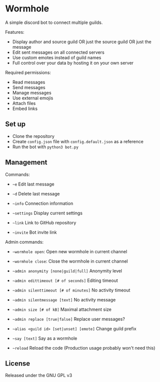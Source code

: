 # Wormhole
A simple discord bot to connect multiple guilds.

Features:

- Display author and source guild OR just the source guild OR just the message
- Edit sent messages on all connected servers
- Use custom emotes instead of guild names
- Full control over your data by hosting it on your own server

Required permissions:

- Read messages
- Send messages
- Manage messages
- Use external emojis
- Attach files
- Embed links

## Set up
- Clone the repository
- Create `config.json` file with `config.default.json` as a reference
- Run the bot with `python3 bot.py`

## Management
Commands:

- `~e` Edit last message

- `~d` Delete last message

- `~info` Connection information

- `~settings` Display current settings

- `~link` Link to GitHub repository

- `~invite` Bot invite link


Admin commands:
- `~wormhole open`: Open new wormhole in current channel

- `~wormhole close`: Close the wormhole in current channel

- `~admin anonymity [none|guild|full]` Anonymity level

- `~admin edittimeout [# of seconds]` Editing timeout

- `~admin silenttimeout [# of minutes]` No activity timeout

- `~admin silentmessage [text]` No activity message

- `~admin size [# of kB]` Maximal attachment size

- `~admin replace [true|false]` Replace user messages?

- `~alias <guild id> [set|unset] [emote]` Change guild prefix

- `~say [text]` Say as a wormhole

- `~reload` Reload the code (Production usage probably won't need this)

## License
Released under the GNU GPL v3
